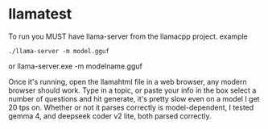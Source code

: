 # llamatest
To run you MUST have llama-server from the llamacpp project.
example

    ./llama-server -m model.gguf
    
or
    llama-server.exe -m modelname.gguf
    

 Once it's running, open the llamahtml file in a web browser, any modern browser should work.
  Type in a topic, or paste your info in the box
  select a number of questions and hit generate, it's pretty slow even on a model I get 20 tps on.
   Whether or not it parses correctly is model-dependent, I tested gemma 4, and deepseek coder v2 lite, both parsed correctly.
